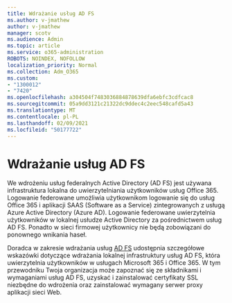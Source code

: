 ```yaml
---
title: Wdrażanie usług AD FS
ms.author: v-jmathew
author: v-jmathew
manager: scotv
ms.audience: Admin
ms.topic: article
ms.service: o365-administration
ROBOTS: NOINDEX, NOFOLLOW
localization_priority: Normal
ms.collection: Adm_O365
ms.custom:
- "1300012"
- "7420"
ms.openlocfilehash: a304504f7483036884878639dfa6ebfc3cdfcac8
ms.sourcegitcommit: 05a9dd3121c21322dc9ddec4c2eec548cafd5a43
ms.translationtype: MT
ms.contentlocale: pl-PL
ms.lasthandoff: 02/09/2021
ms.locfileid: "50177722"
---
```

# <a name="deploy-ad-fs"></a>Wdrażanie usług AD FS

We wdrożeniu usług federalnych Active Directory (AD FS) jest używana infrastruktura lokalna do uwierzytelniania użytkowników usług Office 365. Logowanie federowane umożliwia użytkownikom logowanie się do usług Office 365 i aplikacji SAAS (Software as a Service) zintegrowanych z usługą Azure Active Directory (Azure AD). Logowanie federowane uwierzytelnia użytkowników w lokalnej usłudze Active Directory za pośrednictwem usług AD FS. Ponadto w sieci firmowej użytkownicy nie będą zobowiązani do ponownego wnikania haseł.

Doradca w zakresie wdrażania usług [AD FS](https://go.microsoft.com/fwlink/?linkid=2071178) udostępnia szczegółowe wskazówki dotyczące wdrażania lokalnej infrastruktury usług AD FS, która uwierzytelnia użytkowników w usługach Microsoft 365 i Office 365. W tym przewodniku Twoja organizacja może zapoznać się ze składnikami i wymaganiami usług AD FS, uzyskać i zainstalować certyfikaty SSL niezbędne do wdrożenia oraz zainstalować wymagany serwer proxy aplikacji sieci Web.
